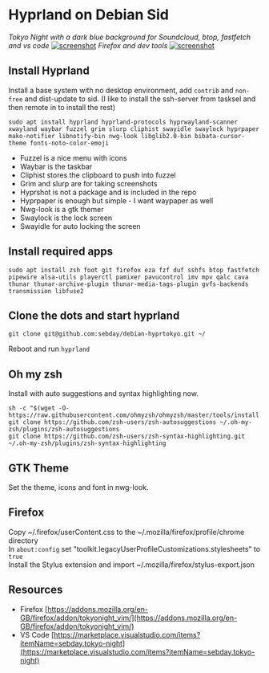 # Hyprland on Debian Sid

*Tokyo Night with a dark blue background for Soundcloud, btop, fastfetch and vs code*
[![screenshot](https://imghost.lol/screenshots/2024-10-18-014509_hyprshot.png)](https://imghost.lol/screenshots/2024-10-18-014509_hyprshot.png)
*Firefox and dev tools*
[![screenshot](https://imghost.lol/screenshots/2024-10-18-235027_hyprshot.png)](https://imghost.lol/screenshots/2024-10-18-235027_hyprshot.png)

## Install Hyprland
Install a base system with no desktop environment, add `contrib` and `non-free` and dist-update to sid. (I like to install the ssh-server from tasksel and then remote in to install the rest)

`sudo apt install hyprland hyprland-protocols hyprwayland-scanner xwayland waybar fuzzel grim slurp cliphist swayidle swaylock hyprpaper mako-notifier libnotify-bin nwg-look libglib2.0-bin bibata-cursor-theme fonts-noto-color-emoji`

- Fuzzel is a nice menu with icons
- Waybar is the taskbar
- Cliphist stores the clipboard to push into fuzzel
- Grim and slurp are for taking screenshots
- Hyprshot is not a package and is included in the repo
- Hyprpaper is enough but simple - I want waypaper as well
- Nwg-look is a gtk themer
- Swaylock is the lock screen
- Swayidle for auto locking the screen

## Install required apps
`sudo apt install zsh foot git firefox eza fzf duf sshfs btop fastfetch pipewire alsa-utils playerctl pamixer pavucontrol imv mpv qalc cava thunar thunar-archive-plugin thunar-media-tags-plugin gvfs-backends transmission libfuse2`

## Clone the dots and start hyprland
`git clone git@github.com:sebday/debian-hyprtokyo.git ~/`

Reboot and run `hyprland`

## Oh my zsh
Install with auto suggestions and syntax highlighting now.
```
sh -c "$(wget -O- https://raw.githubusercontent.com/ohmyzsh/ohmyzsh/master/tools/install.sh)" 
git clone https://github.com/zsh-users/zsh-autosuggestions ~/.oh-my-zsh/plugins/zsh-autosuggestions
git clone https://github.com/zsh-users/zsh-syntax-highlighting.git ~/.oh-my-zsh/plugins/zsh-syntax-highlighting
```

## GTK Theme
Set the theme, icons and font in nwg-look.

## Firefox
Copy ~/.firefox/userContent.css to the ~/.mozilla/firefox/profile/chrome directory \
In `about:config` set "toolkit.legacyUserProfileCustomizations.stylesheets" to `true` \
Install the Stylus extension and import ~/.mozilla/firefox/stylus-export.json

## Resources
 - Firefox [https://addons.mozilla.org/en-GB/firefox/addon/tokyonight_vim/](https://addons.mozilla.org/en-GB/firefox/addon/tokyonight_vim/)
 - VS Code [https://marketplace.visualstudio.com/items?itemName=sebday.tokyo-night](https://marketplace.visualstudio.com/items?itemName=sebday.tokyo-night)
 
